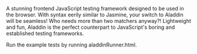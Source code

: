 A stunning frontend JavaScript testing framework designed to be used in the browser. With syntax eerily similar to Jasmine, your switch to Aladdin will be seamless! Who needs more than two matchers anyway?! Lightweight and fun, Aladdin is the perfect counterpart to JavaScript's boring and established testing frameworks. 

Run the example tests by running aladdinRunner.html.